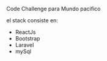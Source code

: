 Code Challenge para Mundo pacifico

el stack consiste en: 
  - ReactJs
  - Bootstrap
  - Laravel
  - mySql